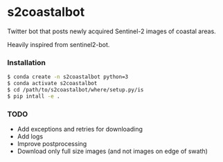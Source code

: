 # s2coastalbot

Twitter bot that posts newly acquired Sentinel-2 images of coastal areas.

Heavily inspired from sentinel2-bot.

### Installation

```bash
$ conda create -n s2coastalbot python=3
$ conda activate s2coastalbot
$ cd /path/to/s2coastalbot/where/setup.py/is
$ pip intall -e .
```

### TODO

* Add exceptions and retries for downloading
* Add logs
* Improve postprocessing
* Download only full size images (and not images on edge of swath)
